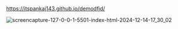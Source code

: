 https://itspankaj143.github.io/demodfjd/

![screencapture-127-0-0-1-5501-index-html-2024-12-14-17_30_02](https://github.com/user-attachments/assets/1bee279a-e7f2-4e37-aada-35920126b1c2)
